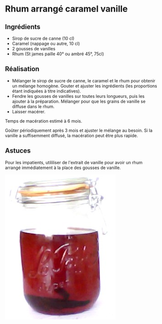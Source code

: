 Rhum arrangé caramel vanille
============================

Ingrédients
-----------

- Sirop de sucre de canne (10 cl)
- Caramel (nappage ou autre, 10 cl)
- 2 gousses de vanilles
- Rhum (St james paille 40° ou ambré 45°, 75cl)

Réalisation
-----------
- Mélanger le sirop de sucre de canne, le caramel et le rhum pour obtenir un mélange homogène. Gouter et ajuster les ingrédients (les proportions étant indiquées à titre indicatives).
- Fendre les gousses de vanilles sur toutes leurs longueurs, puis les ajouter à la préparation. Mélanger pour que les grains de vanille se diffuse dans le rhum.
- Laisser macérer.

Temps de macération estimé à 6 mois.

Goûter périodiquement après 3 mois et ajuster le mélange au besoin. Si la vanille a suffisemment diffusé, la macération peut être plus rapide.

Astuces
-------

Pour les impatients, utililiser de l'extrait de vanille pour avoir un rhum arrangé immédiatement à la place des gousses de vanille.

![rhum_caramel_vanille](./rhum_caramel_vanille.png)
